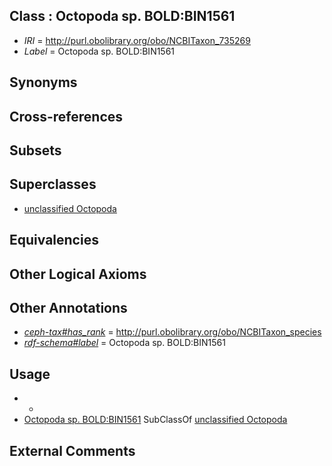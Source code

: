 
## Class : Octopoda sp. BOLD:BIN1561

 * *IRI* = http://purl.obolibrary.org/obo/NCBITaxon_735269
 * *Label* = Octopoda sp. BOLD:BIN1561

## Synonyms


## Cross-references


## Subsets


## Superclasses

 * [unclassified Octopoda](../../NCBITaxon/50/NCBITaxon_720550.md)

## Equivalencies


## Other Logical Axioms


## Other Annotations

 * *[ceph-tax#has_rank](../../ceph-tax#has/nk/ceph-tax#has_rank.md)* = http://purl.obolibrary.org/obo/NCBITaxon_species
 * *[rdf-schema#label](../../el/rdf-schema#label.md)* = Octopoda sp. BOLD:BIN1561

## Usage

 * -
 * [Octopoda sp. BOLD:BIN1561](../../NCBITaxon/69/NCBITaxon_735269.md) SubClassOf [unclassified Octopoda](../../NCBITaxon/50/NCBITaxon_720550.md)

## External Comments

